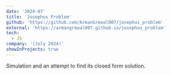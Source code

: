 ```yaml
---
date: '2024-07'
title: 'Josephus Problem'
github: 'https://github.com/ArmanGrewal007/josephus_problem'
external: 'https://armangrewal007.github.io/josephus_problem'
tech:
  - JS
company: '(July 2024)'
showInProjects: true
---
```

Simulation and an attempt to find its closed form solution.
